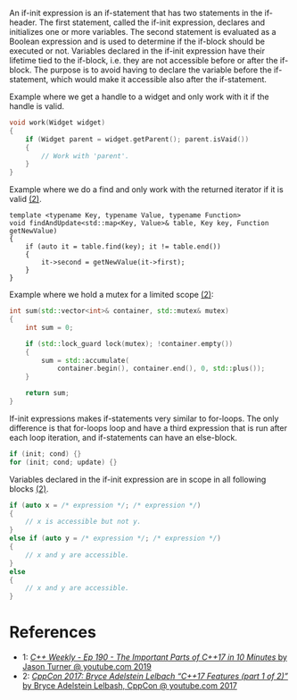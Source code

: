 An if-init expression is an if-statement that has two statements in the if-header.
The first statement, called the if-init expression, declares and initializes one or more variables.
The second statement is evaluated as a Boolean expression and is used to determine if the if-block should be executed or not.
Variables declared in the if-init expression have their lifetime tied to the if-block, i.e. they are not accessible before or after the if-block.
The purpose is to avoid having to declare the variable before the if-statement, which would make it accessible also after the if-statement.

Example where we get a handle to a widget and only work with it if the handle is valid.
```cpp
void work(Widget widget)
{
	if (Widget parent = widget.getParent(); parent.isVaid())
	{
		// Work with 'parent'.
	}
}
```

Example where we do a find and only work with the returned iterator if it is valid [(2)](https://youtu.be/fI2xiUqqH3Q?t=339).
```shell
template <typename Key, typename Value, typename Function>
void findAndUpdate<std::map<Key, Value>& table, Key key, Function getNewValue)
{
	if (auto it = table.find(key); it != table.end())
	{
		it->second = getNewValue(it->first);
	}
}
```

Example where we hold a mutex for a limited scope [(2)](https://youtu.be/fI2xiUqqH3Q?t=457):
```cpp
int sum(std::vector<int>& container, std::mutex& mutex)
{
	int sum = 0;

	if (std::lock_guard lock(mutex); !container.empty())
	{
		sum = std::accumulate(
			container.begin(), container.end(), 0, std::plus());
	}

	return sum;
}
```

If-init expressions makes if-statements very similar to for-loops.
The only difference is that for-loops loop and have a third expression that is run after each loop iteration, and if-statements can have an else-block.
```cpp
if (init; cond) {}
for (init; cond; update) {}
```


Variables declared in the if-init expression are in scope in all following blocks [(2)](https://youtu.be/fI2xiUqqH3Q?t=418).
```cpp
if (auto x = /* expression */; /* expression */)
{
	// x is accessible but not y.
}
else if (auto y = /* expression */; /* expression */)
{
	// x and y are accessible.
}
else
{
	// x and y are accessible.
}
```

# References

- 1: [_C++ Weekly - Ep 190 - The Important Parts of C++17 in 10 Minutes_ by Jason Turner @ youtube.com 2019](https://www.youtube.com/watch?v=QpFjOlzg1r4)
- 2: [_CppCon 2017: Bryce Adelstein Lelbach “C++17 Features (part 1 of 2)”_ by Bryce Adelstein Lelbash, CppCon @ youtube.com 2017](https://youtu.be/fI2xiUqqH3Q)

